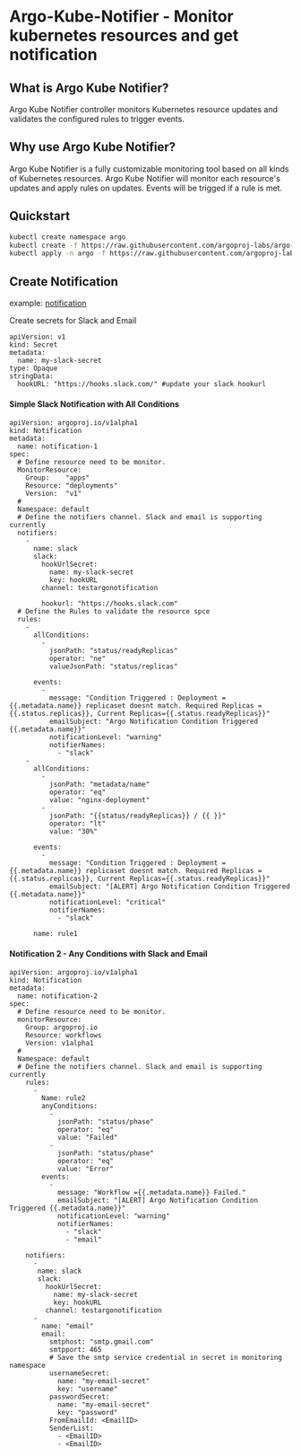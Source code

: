 
# Argo-Kube-Notifier - Monitor kubernetes resources and get notification
## What is Argo Kube Notifier?
Argo Kube Notifier controller monitors Kubernetes resource updates and validates the configured rules to trigger events.  

## Why use Argo Kube Notifier?
Argo Kube Notifier is a fully customizable monitoring tool based on all kinds of Kubernetes resources. 
Argo Kube Notifier will monitor each resource's updates and apply rules on updates. Events will be trigged if a rule is met.
 
 


## Quickstart
```bash
kubectl create namespace argo
kubectl create -f https://raw.githubusercontent.com/argoproj-labs/argo-kube-notifier/master/config/crds/argoproj_v1alpha1_notification.yaml
kubectl apply -n argo -f https://raw.githubusercontent.com/argoproj-labs/argo-kube-notifier/master/config/manager/manager.yaml
```

## Create Notification

example: [notification](https://raw.githubusercontent.com/sarabala1979/argo-kube-notifier/master/example/notification_deployment.yaml)

Create secrets for Slack and Email
```
apiVersion: v1
kind: Secret
metadata:
  name: my-slack-secret
type: Opaque
stringData:
  hookURL: "https://hooks.slack.com/" #update your slack hookurl
```


#### Simple Slack Notification with All Conditions
```
apiVersion: argoproj.io/v1alpha1
kind: Notification
metadata:
  name: notification-1
spec:
  # Define resource need to be monitor.
  MonitorResource:
    Group:    "apps"
    Resource: "deployments"
    Version:  "v1"
  #
  Namespace: default
  # Define the notifiers channel. Slack and email is supporting currently
  notifiers:
    -
      name: slack
      slack:
        hookUrlSecret:
          name: my-slack-secret
          key: hookURL
        channel: testargonotification
        
        hookurl: "https://hooks.slack.com"
  # Define the Rules to validate the resource spce
  rules:
    -
      allConditions:
        -
          jsonPath: "status/readyReplicas"
          operator: "ne"
          valueJsonPath: "status/replicas"

      events:
        -
          message: "Condition Triggered : Deployment = {{.metadata.name}} replicaset doesnt match. Required Replicas = {{.status.replicas}}, Current Replicas={{.status.readyReplicas}}"
          emailSubject: "Argo Notification Condition Triggered {{.metadata.name}}"
          notificationLevel: "warning"
          notifierNames:
            - "slack"
    -
      allConditions:
        -
          jsonPath: "metadata/name"
          operator: "eq"
          value: "nginx-deployment"
        -
          jsonPath: "{{status/readyReplicas}} / {{ }}"
          operator: "lt"
          value: "30%"

      events:
        -
          message: "Condition Triggered : Deployment ={{.metadata.name}} replicaset doesnt match. Required Replicas = {{.status.replicas}}, Current Replicas={{.status.readyReplicas}}"
          emailSubject: "[ALERT] Argo Notification Condition Triggered {{.metadata.name}}"
          notificationLevel: "critical"
          notifierNames:
            - "slack"

      name: rule1
```
#### Notification 2 - Any Conditions with Slack and Email
```
apiVersion: argoproj.io/v1alpha1
kind: Notification
metadata:
  name: notification-2
spec:
  # Define resource need to be monitor.
  monitorResource:
    Group: argoproj.io
    Resource: workflows
    Version: v1alpha1
  #
  Namespace: default
  # Define the notifiers channel. Slack and email is supporting currently
    rules:
      -
        Name: rule2
        anyConditions:
          -
            jsonPath: "status/phase"
            operator: "eq"
            value: "Failed"
          -
            jsonPath: "status/phase"
            operator: "eq"
            value: "Error"
        events:
          -
            message: "Workflow ={{.metadata.name}} Failed."
            emailSubject: "[ALERT] Argo Notification Condition Triggered {{.metadata.name}}"
            notificationLevel: "warning"
            notifierNames:
              - "slack"
              - "email"

    notifiers:
      -
       name: slack
       slack:
         hookUrlSecret:
           name: my-slack-secret
           key: hookURL
         channel: testargonotification
      -
        name: "email"
        email:
          smtphost: "smtp.gmail.com"
          smtpport: 465
          # Save the smtp service credential in secret in monitoring namespace
          usernameSecret:
            name: "my-email-secret"
            key: "username"
          passwordSecret:
            name: "my-email-secret"
            key: "password"
          FromEmailId: <EmailID>
          SenderList:
            - <EmailID>
            - <EmailID>
```
